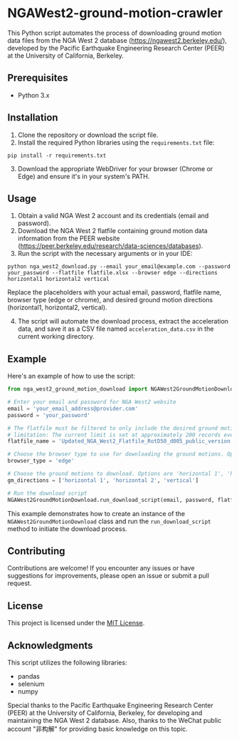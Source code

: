 # NGAWest2-ground-motion-crawler

This Python script automates the process of downloading ground motion data files from the NGA West 2 database (https://ngawest2.berkeley.edu/), developed by the Pacific Earthquake Engineering Research Center (PEER) at the University of California, Berkeley.

## Prerequisites

- Python 3.x

## Installation

1. Clone the repository or download the script file.
2. Install the required Python libraries using the `requirements.txt` file:

```
pip install -r requirements.txt
```

3. Download the appropriate WebDriver for your browser (Chrome or Edge) and ensure it's in your system's PATH.

## Usage

1. Obtain a valid NGA West 2 account and its credentials (email and password).
2. Download the NGA West 2 flatfile containing ground motion data information from the PEER website (https://peer.berkeley.edu/research/data-sciences/databases).
3. Run the script with the necessary arguments or in your IDE:

```
python nga_west2_download.py --email your_email@example.com --password your_password --flatfile flatfile.xlsx --browser edge --directions horizontal1 horizontal2 vertical
```

Replace the placeholders with your actual email, password, flatfile name, browser type (edge or chrome), and desired ground motion directions (horizontal1, horizontal2, vertical).

4. The script will automate the download process, extract the acceleration data, and save it as a CSV file named `acceleration_data.csv` in the current working directory.

## Example

Here's an example of how to use the script:

```python
from nga_west2_ground_motion_download import NGAWest2GroundMotionDownload

# Enter your email and password for NGA West2 website
email = 'your_email_address@provider.com'
password = 'your_password'

# The flatfile must be filtered to only include the desired ground motions which less than the maximum records
# limitation: The current limit is set at approximately 200 records every two weeks, 400 every month
flatfile_name = 'Updated_NGA_West2_Flatfile_RotD50_d005_public_version.xlsx'

# Choose the browser type to use for downloading the ground motions. Options are 'chrome' and 'edge'
browser_type = 'edge'

# Choose the ground motions to download. Options are 'horizontal 1', 'horizontal 2','vertical'
gm_directions = ['horizontal 1', 'horizontal 2', 'vertical']

# Run the download script
NGAWest2GroundMotionDownload.run_download_script(email, password, flatfile_name, browser_type, gm_directions)
```

This example demonstrates how to create an instance of the `NGAWest2GroundMotionDownload` class and run the `run_download_script` method to initiate the download process.

## Contributing

Contributions are welcome! If you encounter any issues or have suggestions for improvements, please open an issue or submit a pull request.

## License

This project is licensed under the [MIT License](LICENSE).

## Acknowledgments

This script utilizes the following libraries:

- pandas
- selenium
- numpy

Special thanks to the Pacific Earthquake Engineering Research Center (PEER) at the University of California, Berkeley, for developing and maintaining the NGA West 2 database. Also, thanks to the WeChat public account "非构解" for providing basic knowledge on this topic.
